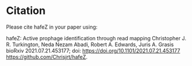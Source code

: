 # Citation

Please cite hafeZ in your paper using:

hafeZ: Active prophage identification through read mapping
Christopher J. R. Turkington, Neda Nezam Abadi, Robert A. Edwards, Juris A. Grasis
bioRxiv 2021.07.21.453177; doi: https://doi.org/10.1101/2021.07.21.453177 https://github.com/Chrisjrt/hafeZ.
